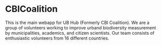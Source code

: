 # CBICoalition

This is the main webapp for UB Hub (Formerly CBI Coalition). We are a group of volunteers working to improve urband biodiversity measurement by municipalities, academics, and citizen scientists. Our team consists of enthusiastic volunteers from 16 different countries.

